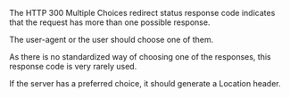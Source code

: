 The HTTP 300 Multiple Choices redirect status response code indicates that the request has more than one possible response.

The user-agent or the user should choose one of them.

As there is no standardized way of choosing one of the responses, this response code is very rarely used.

If the server has a preferred choice, it should generate a Location header.
